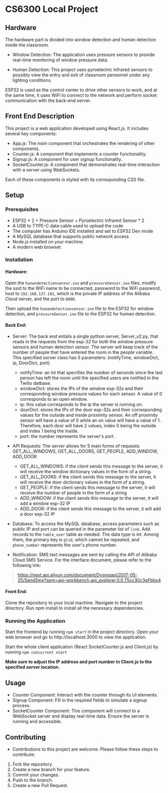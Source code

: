# CS6300 Local Project

## Hardware
The hardware part is divided into window detection and human detection inside the classroom. 

* Window Detection:
The application uses pressure sensors to provide real-time monitoring of window pressure data.

* Human Detection:
 This project uses pyroelectric infrared sensors to possibly view the entry and exit of classroom personnel under any lighting conditions.

ESP32 is used as the control center to drive other sensors to work, and at the same time, it uses WiFi to connect to the network and perform socket communication with the back-end server.

## Front End Description

This project is a web application developed using React.js. It includes several key components:

* App.js: The main component that orchestrates the rendering of other components.
* Counter.js: A component that implements a counter functionality.
* Signup.js: A component for user signup functionality.
* SocketCounter.js: A component that demonstrates real-time interaction with a server using WebSockets.

Each of these components is styled with its corresponding CSS file.

## Setup
### Prerequisites

* ESP32 * 2 + Pressure Sensor + Pyroelectric Infrared Sensor * 2
* A USB to TYPE-C data cable used to upload the code
* The computer has Arduino IDE installed and set to ESP32 Dev mode
* A MySQL database that supports public network access
* Node.js installed on your machine.
* A modern web browser.

### Installation
#### Hardware:
Open the `hunandetectionsensor.ino` and `pressureSensor.ino` files, modify the ssid to the WiFi name to be connected, password to the WiFi password, host to `192.168.137.181`, which is the private IP address of the Alibaba Cloud server, and the port to `8000`.

Then upload the `hunandetectionsensor.ino` file to the ESP32 for window detection, and `pressureSensor.ino` file to the ESP32 for human detection.

#### Back End:
- Server: 
The back end entails a single python server, Server_v2.py, that reads in the requests from the esp-32 for both the window pressure sensors and human detection sensor. The server will keep track of the number of people that have entered the room in the people variable. This specified server class has 5 parameters: (notifyTime, windowDict, ip, DoorDict, port) 

    * notifyTime: an int that specifies the number of seconds since the last person has left the room until the specified users are notified in the Twilio datbase. 
    * windowDict: stores the IPs of the window esp-32s and their corresponding window pressure values for each sensor. A value of 0 corresponds to an open window. 
    * ip: this value corresponds to the ip the server is running on.
    * doorDict: stores the IPs of the door esp-32s and their corresponding values for the outside and inside proximity sensor. An off proximity sensor will have a value of 0 while an on value will have a value of 1. Therefore, each door will have 2 values, index 0 being the outside and index 1 being the inside.
    * port: the number represents the server's port.

- API Requests:
    The server allows for 5 main forms of requests: GET_ALL_WINDOWS, GET_ALL_DOORS, GET_PEOPLE, ADD_WINDOW, ADD_DOOR
    * GET_ALL_WINDOWS: if the client sends this message to the server, it will receive the window dictionary values in the form of a string.
    * GET_ALL_DOORS: if the client sends this message to the server, it will receive the door dictionary values in the form of a string.
    * GET_PEOPLE: if the client sends this message to the server, it will receive the number of people in the form of a string
    * ADD_WINDOW: if the client sends this message to the server, it will add a window esp-32 IP 
    * ADD_DOOR: if the client sends this message to the server, it will add a door esp-32 IP

- Database:
To access the MySQL database, access parameters such as public IP and port can be queried in the parameter list of `link`. Add records to the `table_user` table as needed. The data type is int. Among them, the primary key is `gtid`, which cannot be repeated, and `phone_number` represents the user's phone number.

- Notification:
SMS text messages are sent by calling the API of Alibaba Cloud SMS Service. For the interface document, please refer to the following link:
> https://next.api.aliyun.com/document/Dysmsapi/2017-05-25/SendSms?spm=api-workbench.api_explorer.0.0.75cc30c3gFbbx4

#### Front End:
Clone the repository to your local machine.
Navigate to the project directory.
Run npm install to install all the necessary dependencies.

### Running the Application

Start the frontend by running `npm start` in the project directory.
Open your web browser and go to http://localhost:3000 to view the application.

Start the whole client application (React SocketCounter.js and Client.js) by running `npm concurrent start`

**Make sure to adjust the IP address and port number in Client.js to the specified server location.**

## Usage

* Counter Component: Interact with the counter through its UI elements.
* Signup Component: Fill in the required fields to simulate a signup process.
* SocketCounter Component: This component will connect to a WebSocket server and display real-time data. Ensure the server is running and accessible.

## Contributing

* Contributions to this project are welcome. Please follow these steps to contribute:

1. Fork the repository.
2. Create a new branch for your feature.
3. Commit your changes.
4. Push to the branch.
5. Create a new Pull Request.